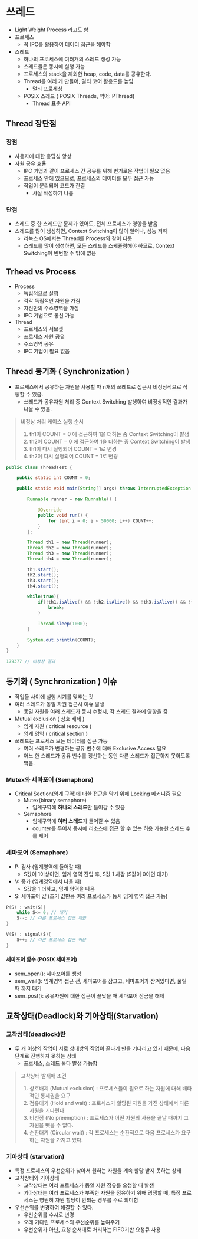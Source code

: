 # 쓰레드

* Light Weight Process 라고도 함
* 프로세스
  * 꼭 IPC를 활용하여 데이터 접근을 해야함
* 스레드
  * 하나의 프로세스에 여러개의 스레드 생성 가능
  * 스레드들은 동시에 실행 가능
  * 프로세스의 stack을 제외한 heap, code, data를 공유한다.
  * Thread를 여러 개 만들어, 멀티 코어 활용도를 높임.
    * 멀티 프로세싱
  * POSIX 스레드 \( POSIX Threads, 약어: PThread\)
    * Thread 표준 API  

## Thread 장단점

### 장점

* 사용자에 대한 응답성 향상
* 자원 공유 효율
  * IPC 기업과 같이 프로세스 간 공유를 위해 번거로운 작업이 필요 없음
  * 프로세스 안에 있으므로, 프로세스의 데이터를 모두 접근 가능
  * 작업이 분리되어 코드가 간결
    * 사실 작성하기 나름

### 단점

* 스레드 중 한 스레드만 문제가 있어도, 전체 프로세스가 영향을 받음
* 스레드를 많이 생성하면, Context Switching이 많이 일어나, 성능 저하
  * 리눅스 OS에서는 Thread를 Process와 같이 다룸
  * 스레드를 많이 생성하면, 모든 스레드를 스케쥴링해야 하므로, Context Switching이 빈번할 수 밖에 없음

## Trhead vs Process

* Process
  * 독립적으로 실행
  * 각각 독립적인 자원을 가짐
  * 자신만의 주소영역을 가짐
  * IPC 기법으로 통신 가능
* Thread
  * 프로세스의 서브셋
  * 프로세스 자원 공유
  * 주소영역 공유
  * IPC 기업이 필요 없음

## Thread 동기화 \( Synchronization \)

* 프로세스에서 공유하는 자원을 사용할 때 n개의 쓰레드로 접근시 비정상적으로 작동할 수 있음.
  * 쓰레드가 공유자원 처리 중 Context Switching 발생하여 비정상적인 결과가 나올 수 있음.

> 비정상 처리 케이스 실행 순서
>
> 1. th1이 COUNT = 0 에 접근하여 1을 더하는 중 Context Switching이 발생
> 2. th2이 COUNT = 0 에 접근하여 1을 더하는 중 Context Switching이 발생
> 3. th1이 다시 실행되어 COUNT = 1로 변경
> 4. th2이 다시 실행되어 COUNT = 1로 변경

```java
public class ThreadTest {

    public static int COUNT = 0;

    public static void main(String[] args) throws InterruptedException {

        Runnable runner = new Runnable() {

            @Override
            public void run() {
                for (int i = 0; i < 50000; i++) COUNT++;
            }
        };

        Thread th1 = new Thread(runner);
        Thread th2 = new Thread(runner);
        Thread th3 = new Thread(runner);
        Thread th4 = new Thread(runner);

        th1.start();
        th2.start();
        th3.start();
        th4.start();

        while(true){
            if(!th1.isAlive() && !th2.isAlive() && !th3.isAlive() && !th4.isAlive()){
                break;
            }

            Thread.sleep(1000);
        }

        System.out.println(COUNT);
    }
}

179377 // 비정상 결과
```

## 동기화 \( Synchronization \) 이슈

* 작업들 사이에 실행 시기를 맞추는 것
* 여러 스레드가 동일 자원 접근시 이슈 발생
  * 동일 자원을 여러 스레드가 동시 수정시, 각 스레드 결과에 영향을 줌
* Mutual exclusion \( 상호 배제 \)
  * 임계 자원 \( critical resource \)
  * 임계 영역 \( critical section \)
* 쓰레드는 프로세스 모든 데이터를 접근 가능
  * 여러 스레드가 변경하는 공유 변수에 대해 Exclusive Access 필요
  * 어느 한 스레드가 공유 번수를 갱신하는 동안 다른 스레드가 접근하지 못하도록 막음.

### Mutex와 세마포어 \(Semaphore\)

* Critical Section\(임계 구역\)에 대한 접근을 막기 위해 Locking 메커니즘 필요
  * Mutex\(binary semaphore\)
    * 임계구역에 **하나의 스레드**만 들어갈 수 있음
  * Semaphore
    * 임계구역에 **여러 스레드**가 들어갈 수 있음
    * counter를 두어서 동시에 리소스에 접근 할 수 있는 허용 가능한 스레드 수를 제어

### 세마포어 \(Semaphore\)

* P: 검사 \(임계영역에 들어갈 때\)
  * S값이 1이상이면, 임계 영역 진입 후, S값 1 차감 \(S값이 0이면 대기\)
* V: 증가 \(임계영역에서 나올 때\)
  * S값을 1 더하고, 임계 영역을 나옴
* S: 세마포어 값 \(초기 값만큼 여러 프로세스가 동시 임계 영역 접근 가능\)

```c
P(S) : wait(S){
    while S<= 0; // 대기
    S--; // 다른 프로세스 접근 제한
}
```

```c
V(S) : signal(S){
    S++; // 다른 프로세스 접근 허용
}
```

#### 세마포어 함수 \(POSIX 세마포어\)

* sem\_open\(\): 세마포어를 생성
* sem\_wail\(\): 임계영역 접근 전, 세마포어를 잠그고, 세마포어가 잠겨있다면, 풀릴 때 까지 대기
* sem\_post\(\): 공유자원에 대한 접근이 끝났을 때 세마포어 잠금을 해제

## 교착상태\(Deadlock\)와 기아상태\(Starvation\)

### 교착상태\(deadlock\)란

* 두 개 이상의 작업이 서로 상대방의 작업이 끝나기 만을 기다리고 있기 때문에, 다음 단계로 진행하지 못하는 상태
  * 프로세스, 스레드 둘다 발생 가능함

> 교착상태 발새애 조건
>
> 1. 상호배제 \(Mutual exclusion\) : 프로세스들이 필요로 하는 자원에 대해 배타적인 통제권을 요구
> 2. 점유대기 \(Hold and wait\) : 프로세스가 할당된 자원을 가진 상태에서 다른 자원을 기다린다
> 3. 비선점 \(No preemption\) : 프로세스가 어떤 자원의 사용을 끝날 때까지 그 자원을 뺏을 수 없다.
> 4. 순환대기 \(Circular wait\) : 각 프로세스는 순환적으로 다음 프로세스가 요구하는 자원을 가지고 있다.

### 기아상태 \(starvation\)

* 특정 프로세스의 우선순위가 낮아서 원하는 자원을 계속 할당 받지 못하는 상태
* 교착상태와 기아상태
  * 교착상태는 여러 프로세스가 동일 자원 점유를 요청할 때 발생
  * 기아상태는 여러 프로세스가 부족한 자원을 점유하기 위해 경쟁할 때, 특정 프로세스는 영원히 자원 할당이 안되는 경우를 주로 의미함
* 우선순위를 변경하여 해결할 수 있다.
  * 우선순위를 수시로 변경
  * 오래 기다린 프로세스의 우선순위를 높여주기
  * 우선순위가 아닌, 요청 순서대로 처리하는 FIFO기반 요청큐 사용

